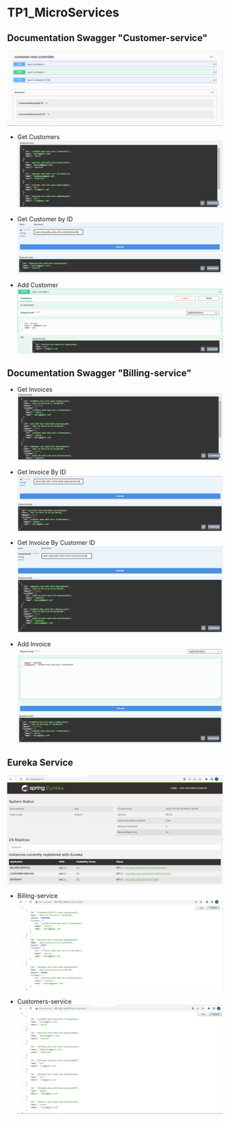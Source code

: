 # TP1_MicroServices
## Documentation Swagger "Customer-service"
![img_1.png](img_1.png)

+ Get Customers
  ![img_4.png](img_4.png)

+ Get Customer by ID
  ![img_5.png](img_5.png)
  ![img_6.png](img_6.png)

+ Add Customer
  ![img_2.png](img_2.png)
  ![img_3.png](img_3.png)

## Documentation Swagger "Billing-service"
+ Get Invoices
  ![img_9.png](img_9.png)
  
+ Get Invoice By ID
  ![img_10.png](img_10.png)
  ![img_11.png](img_11.png)
  
+ Get Invoice By Customer ID
  ![img_12.png](img_12.png)
  ![img_13.png](img_13.png)
  
+ Add Invoice
  ![img_7.png](img_7.png)
  ![img_8.png](img_8.png)
  

## Eureka Service
![img.png](img.png)
+ Billing-service
  ![img_14.png](img_14.png)
 
+ Customers-service
 ![img_15.png](img_15.png)

